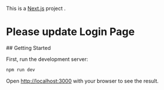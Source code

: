 This is a [Next.js](https://nextjs.org/) project .
<h1>Please update Login Page</h1>
## Getting Started

First, run the development server:

```bash
npm run dev
```

Open [http://localhost:3000](http://localhost:3000) with your browser to see the result.
